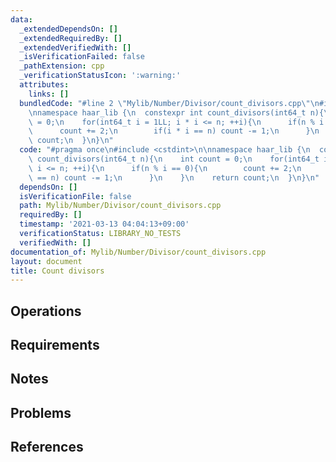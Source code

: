```yaml
---
data:
  _extendedDependsOn: []
  _extendedRequiredBy: []
  _extendedVerifiedWith: []
  _isVerificationFailed: false
  _pathExtension: cpp
  _verificationStatusIcon: ':warning:'
  attributes:
    links: []
  bundledCode: "#line 2 \"Mylib/Number/Divisor/count_divisors.cpp\"\n#include <cstdint>\n\
    \nnamespace haar_lib {\n  constexpr int count_divisors(int64_t n){\n    int count\
    \ = 0;\n    for(int64_t i = 1LL; i * i <= n; ++i){\n      if(n % i == 0){\n  \
    \      count += 2;\n        if(i * i == n) count -= 1;\n      }\n    }\n    return\
    \ count;\n  }\n}\n"
  code: "#pragma once\n#include <cstdint>\n\nnamespace haar_lib {\n  constexpr int\
    \ count_divisors(int64_t n){\n    int count = 0;\n    for(int64_t i = 1LL; i *\
    \ i <= n; ++i){\n      if(n % i == 0){\n        count += 2;\n        if(i * i\
    \ == n) count -= 1;\n      }\n    }\n    return count;\n  }\n}\n"
  dependsOn: []
  isVerificationFile: false
  path: Mylib/Number/Divisor/count_divisors.cpp
  requiredBy: []
  timestamp: '2021-03-13 04:04:13+09:00'
  verificationStatus: LIBRARY_NO_TESTS
  verifiedWith: []
documentation_of: Mylib/Number/Divisor/count_divisors.cpp
layout: document
title: Count divisors
---
```


## Operations

## Requirements

## Notes

## Problems

## References
